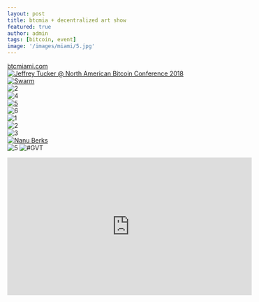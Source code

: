 ```yaml
---
layout: post
title: btcmia + decentralized art show
featured: true
author: admin
tags: [bitcoin, event]
image: '/images/miami/5.jpg'
---
```


[btcmiami.com](https://btcmiami.com/)
<br>
<a href="https://www.youtube.com/watch?v=S9YPiKrsaHU">
  <img src="/images/miami/3.jpg" alt="Jeffrey Tucker @ North American Bitcoin Conference 2018">
</a>
<br>
<a href="https://swarm.fund/team/">
  <img src="/images/miami/1.jpg" alt="Swarm">
  </a>
<br>
<img src="/images/miami/2.jpg" alt="2">
<br>
<img src="/images/miami/4.jpg" alt="4">
<br>
<a href="https://dollarvigilante.com/">
  <img src="/images/miami/5.jpg" alt="5">
 </a>
<br>
<img src="/images/miami/6.jpg" alt="6">
<br>
<img src="/images/artshow/1.jpg" alt="1">
  <br>
<img src="/images/artshow/2.jpg" alt="2">
  <br>
<img src="/images/artshow/3.jpg" alt="3">
  <br>
<a href="https://nanuberks.com">
  <img src="/images/artshow/4.jpg" alt="Nanu Berks">
  </a>
  <br>
<img src="/images/artshow/5.jpg" alt="5">
<img src="/images/miami/gvtmia.jpg" alt="#GVT">
<iframe width="560" height="315" src="https://emb.d.tube/#!/blockchainhippy/vjybqf5v" frameborder="0" allowfullscreen></iframe>
